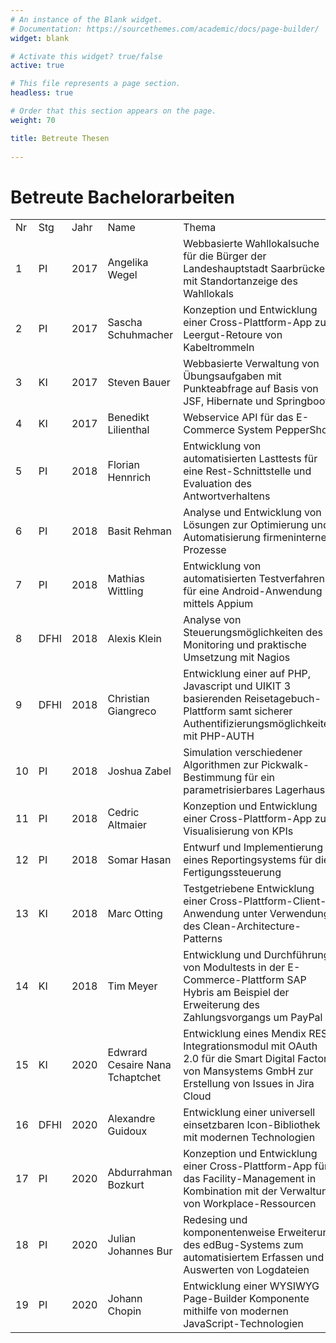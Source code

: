 ```yaml
---
# An instance of the Blank widget.
# Documentation: https://sourcethemes.com/academic/docs/page-builder/
widget: blank

# Activate this widget? true/false
active: true

# This file represents a page section.
headless: true

# Order that this section appears on the page.
weight: 70

title: Betreute Thesen
  
---
```

<h1>Betreute Bachelorarbeiten</h1>
<table class="plain">
<tbody>
<tr>
<td>Nr</td>
<td>Stg</td>
<td>Jahr</td>
<td>Name</td>
<td>Thema</td>
<td>Firma</td>
</tr>
<tr>
<td>1</td>
<td>PI</td>
<td>2017</td>
<td><span>Angelika Wegel</span></td>
<td><span>Webbasierte Wahllokalsuche für die Bürger der Landeshauptstadt Saarbrücken mit Standortanzeige des Wahllokals</span></td>
<td>Informations- und Kommunikationsinstitut der Landeshauptstadt Saarbrücken</td>
</tr>
<tr>
<td>2</td>
<td>PI</td>
<td>2017</td>
<td>Sascha Schuhmacher</td>
<td>Konzeption und Entwicklung einer Cross-Plattform-App zur Leergut-Retoure von Kabeltrommeln</td>
<td>Faber Kabel</td>
</tr>
<tr>
<td>3</td>
<td>KI</td>
<td>2017</td>
<td>Steven Bauer</td>
<td><span>Webbasierte Verwaltung von Übungsaufgaben mit Punkteabfrage auf Basis von JSF, Hibernate und Springboot</span></td>
<td>SystemTechnikLabor</td>
</tr>
<tr>
<td>4</td>
<td>KI</td>
<td>2017</td>
<td>Benedikt Lilienthal</td>
<td><span>Webservice API für das E-Commerce System PepperShop</span></td>
<td></td>
</tr>
<tr>
<td>5</td>
<td>PI</td>
<td>2018</td>
<td>Florian Hennrich</td>
<td><span>Entwicklung von automatisierten Lasttests für eine Rest-Schnittstelle und Evaluation des Antwortverhaltens</span></td>
<td>N4-Group</td>
</tr>
<tr>
<td>6</td>
<td>PI</td>
<td>2018</td>
<td>Basit Rehman</td>
<td><span>Analyse und Entwicklung von Lösungen zur Optimierung und Automatisierung firmeninterner Prozesse</span></td>
<td>BrainTower</td>
</tr>
<tr>
<td>7</td>
<td>PI</td>
<td>2018</td>
<td>Mathias Wittling</td>
<td><span>Entwicklung von automatisierten Testverfahren für eine Android-Anwendung mittels Appium</span></td>
<td>N4-Group</td>
</tr>
<tr>
<td>8</td>
<td>DFHI</td>
<td>2018</td>
<td>Alexis Klein</td>
<td><span>Analyse von Steuerungsmöglichkeiten des Monitoring und praktische Umsetzung mit Nagios</span></td>
<td>TÜV Nord Bildung GmbH</td>
</tr>
<tr>
<td>9</td>
<td>DFHI</td>
<td>2018</td>
<td>Christian Giangreco</td>
<td><span>Entwicklung einer auf PHP, Javascript und UIKIT 3 basierenden Reisetagebuch-Plattform samt sicherer Authentifizierungsmöglichkeiten mit PHP-AUTH</span></td>
<td>Euresa Consulting GmbH</td>
</tr>
<tr>
<td>10</td>
<td>PI</td>
<td>2018</td>
<td>Joshua Zabel</td>
<td><span>Simulation verschiedener Algorithmen zur Pickwalk-Bestimmung für ein parametrisierbares Lagerhaus</span></td>
<td></td>
</tr>
<tr>
<td>11</td>
<td>PI</td>
<td>2018</td>
<td>Cedric Altmaier</td>
<td><span>Konzeption und Entwicklung einer Cross-Plattform-App zur Visualisierung von KPIs</span></td>
<td>Mercedes Benz Bank</td>
</tr>
<tr>
<td>12</td>
<td>PI</td>
<td>2018</td>
<td>Somar Hasan</td>
<td><span>Entwurf und Implementierung eines Reportingsystems für die Fertigungssteuerung</span></td>
<td>ZF Friedrichshafen</td>
</tr>
<tr>
<td>13</td>
<td>KI</td>
<td>2018</td>
<td>Marc Otting</td>
<td><span>Testgetriebene Entwicklung einer Cross-Plattform-Client-Anwendung unter Verwendung des Clean-Architecture-Patterns</span></td>
<td>HiOrg-Server GmbH</td>
</tr>
<tr>
<td>14</td>
<td>KI</td>
<td>2018</td>
<td>Tim Meyer</td>
<td><span>Entwicklung und Durchführung von Modultests in der E-Commerce-Plattform SAP Hybris am Beispiel der Erweiterung des Zahlungsvorgangs um PayPal</span></td>
<td>ComSol AG</td>
</tr>
  <tr>
<td>15</td>
<td>KI</td>
<td>2020</td>
<td>Edwrard Cesaire Nana Tchaptchet</td>
<td><span>Entwicklung eines Mendix REST Integrationsmodul mit OAuth 2.0
für die Smart Digital Factory von Mansystems GmbH zur Erstellung von Issues in Jira Cloud</span></td>
<td>Mansystems</td>
</tr>
<tr>
<td>16</td>
<td>DFHI</td>
<td>2020</td>
<td>Alexandre Guidoux</td>
<td><span>Entwicklung einer universell einsetzbaren Icon-Bibliothek mit modernen Technologien</span></td>
<td>Ergosign</td>
</tr>
  <tr>
<td>17</td>
<td>PI</td>
<td>2020</td>
<td>Abdurrahman Bozkurt</td>
<td><span>Konzeption und Entwicklung einer Cross-Plattform-App für das
Facility-Management in Kombination mit der Verwaltung von
Workplace-Ressourcen</span></td>
<td>Archibus</td>
</tr>
    <tr>
<td>18</td>
<td>PI</td>
<td>2020</td>
<td>Julian Johannes Bur</td>
<td><span>Redesing und komponentenweise Erweiterung des
edBug-Systems zum automatisiertem Erfassen und Auswerten
von Logdateien</span></td>
<td>Eurodata</td>
</tr>
      <tr>
<td>19</td>
<td>PI</td>
<td>2020</td>
<td>Johann Chopin</td>
<td><span>Entwicklung einer WYSIWYG Page-Builder Komponente
mithilfe von modernen JavaScript-Technologien</span></td>
<td>Anynines GmbH</td>
</tr>
</tbody>
</table>
